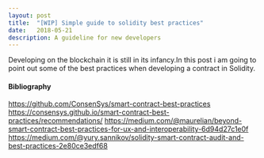 ```yaml
---
layout: post
title:  "[WIP] Simple guide to solidity best practices"
date:   2018-05-21
description: A guideline for new developers
---
```


<!-- Introduction -->
Developing on the blockchain it is still in its infancy.In this post i am going to point out some of the best practices when developing a contract in Solidity.

<!-- Good practices -->

<!-- conclusion -->

#### Bibliography
https://github.com/ConsenSys/smart-contract-best-practices
https://consensys.github.io/smart-contract-best-practices/recommendations/
https://medium.com/@maurelian/beyond-smart-contract-best-practices-for-ux-and-interoperability-6d94d27c1e0f
https://medium.com/@yury.sannikov/solidity-smart-contract-audit-and-best-practices-2e80ce3edf68
